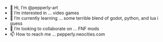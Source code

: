 - 👋 Hi, I’m @pepperly-art
- 👀 I’m interested in ...
  video games
- 🌱 I’m currently learning ...
  some terrible blend of godot, python, and lua i guess
- 💞️ I’m looking to collaborate on ...
 FNF mods
- 📫 How to reach me ...
  pepperly.neocities.com

<!---
pepperly-art/pepperly-art is a ✨ special ✨ repository because its `README.md` (this file) appears on your GitHub profile.
You can click the Preview link to take a look at your changes.
--->

